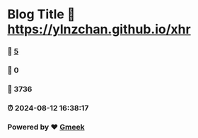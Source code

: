 # Blog Title :link: https://ylnzchan.github.io/xhr 
### :page_facing_up: [5](https://ylnzchan.github.io/xhr/tag.html) 
### :speech_balloon: 0 
### :hibiscus: 3736 
### :alarm_clock: 2024-08-12 16:38:17 
### Powered by :heart: [Gmeek](https://github.com/Meekdai/Gmeek)

